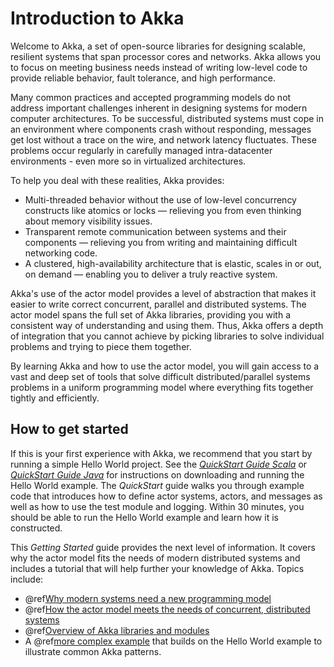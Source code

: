 # Introduction to Akka

Welcome to Akka, a set of open-source libraries for designing scalable, resilient systems that span processor cores and networks. Akka allows you to focus on meeting business needs instead of writing low-level code to provide reliable behavior, fault tolerance, and high performance.

Many common practices and accepted programming models do not address important challenges
inherent in designing systems for modern computer architectures. To be
successful, distributed systems must cope in an environment where components
crash without responding, messages get lost without a trace on the wire, and
network latency fluctuates. These problems occur regularly in carefully managed
intra-datacenter environments - even more so in virtualized architectures.

To help you deal with these realities, Akka provides:

 * Multi-threaded behavior without the use of low-level concurrency constructs like
   atomics or locks &#8212; relieving you from even thinking about memory visibility issues.
 * Transparent remote communication between systems and their components &#8212; relieving you from writing and maintaining difficult networking code.
 * A clustered, high-availability architecture that is elastic, scales in or out, on demand &#8212; enabling you to deliver a truly reactive system.

Akka's use of the actor model provides a level of abstraction that makes it
easier to write correct concurrent, parallel and distributed systems. The actor
model spans the full set of Akka libraries, providing you with a consistent way
of understanding and using them. Thus, Akka offers a depth of integration that
you cannot achieve by picking libraries to solve individual problems and trying
to piece them together.

By learning Akka and how to use the actor model, you will gain access to a vast
and deep set of tools that solve difficult distributed/parallel systems problems
in a uniform programming model where everything fits together tightly and
efficiently.

## How to get started

If this is your first experience with Akka, we recommend that you start by
running a simple Hello World project. See the *[QuickStart Guide
Scala](http://developer.lightbend.com/guides/akka-quickstart-scala)* or
*[QuickStart Guide
Java](http://developer.lightbend.com/guides/akka-quickstart-java)* for
instructions on downloading and running the Hello World example. The *QuickStart* guide walks you through example code that introduces how to define actor systems, actors, and messages as well as how to use the test module and logging. Within 30 minutes, you should be able to run the Hello World example and learn how it is constructed.

This *Getting Started* guide provides the next level of information. It covers why the actor model fits the needs of modern distributed systems and includes a tutorial that will help further your knowledge of Akka. Topics include:

* @ref[Why modern systems need a new programming model](actors-motivation.md)
* @ref[How the actor model meets the needs of concurrent, distributed systems](actors-intro.md)
* @ref[Overview of Akka libraries and modules](modules.md)
* A @ref[more complex example](tutorial.md) that builds on the Hello World example to illustrate common Akka patterns.
